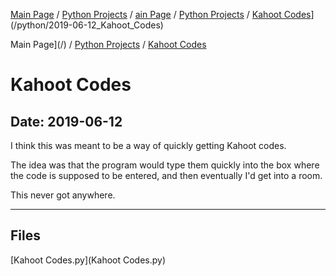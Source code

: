 [Main Page](/) / [Python Projects](/python) / [ain Page](/) / [Python Projects](/python) / [Kahoot Codes](/python/2019-06-12_Kahoot_Codes)](/python/2019-06-12_Kahoot_Codes)

Main Page](/) / [Python Projects](/python) / [Kahoot Codes](/python/2019-06-12_Kahoot_Codes)

# Kahoot Codes

## Date: 2019-06-12

I think this was meant to be a way of quickly getting Kahoot codes.

The idea was that the program would type them quickly into the box where the code is supposed to be entered, and then eventually I'd get into a room.

This never got anywhere.

-----

## Files

[Kahoot Codes.py](Kahoot Codes.py)